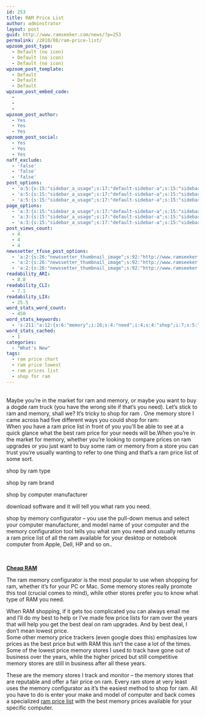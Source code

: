 ```yaml
---
id: 253
title: RAM Price List
author: adminstrator
layout: post
guid: http://www.ramseeker.com/news/?p=253
permalink: /2010/08/ram-price-list/
wpzoom_post_type:
  - Default (no icon)
  - Default (no icon)
  - Default (no icon)
wpzoom_post_template:
  - Default
  - Default
  - Default
wpzoom_post_embed_code:
  - 
  - 
  - 
wpzoom_post_author:
  - Yes
  - Yes
  - Yes
wpzoom_post_social:
  - Yes
  - Yes
  - Yes
naff_exclude:
  - 'false'
  - 'false'
  - 'false'
post_options:
  - 'a:5:{s:15:"sidebar_a_usage";s:17:"default-sidebar-a";s:15:"sidebar_b_usage";s:17:"default-sidebar-b";s:9:"hwa_usage";s:17:"default-headerbar";s:8:"ad_above";s:0:"";s:8:"ad_below";s:0:"";}'
  - 'a:5:{s:15:"sidebar_a_usage";s:17:"default-sidebar-a";s:15:"sidebar_b_usage";s:17:"default-sidebar-b";s:9:"hwa_usage";s:17:"default-headerbar";s:8:"ad_above";s:0:"";s:8:"ad_below";s:0:"";}'
  - 'a:5:{s:15:"sidebar_a_usage";s:17:"default-sidebar-a";s:15:"sidebar_b_usage";s:17:"default-sidebar-b";s:9:"hwa_usage";s:17:"default-headerbar";s:8:"ad_above";s:0:"";s:8:"ad_below";s:0:"";}'
page_options:
  - 'a:3:{s:15:"sidebar_a_usage";s:17:"default-sidebar-a";s:15:"sidebar_b_usage";s:17:"default-sidebar-b";s:9:"hwa_usage";s:17:"default-headerbar";}'
  - 'a:3:{s:15:"sidebar_a_usage";s:17:"default-sidebar-a";s:15:"sidebar_b_usage";s:17:"default-sidebar-b";s:9:"hwa_usage";s:17:"default-headerbar";}'
  - 'a:3:{s:15:"sidebar_a_usage";s:17:"default-sidebar-a";s:15:"sidebar_b_usage";s:17:"default-sidebar-b";s:9:"hwa_usage";s:17:"default-headerbar";}'
post_views_count:
  - 4
  - 4
  - 4
newssetter_tfuse_post_options:
  - 'a:2:{s:26:"newssetter_thumbnail_image";s:92:"http://www.ramseeker.com/wp-content/uploads/2010/08/Screen-shot-2011-03-25-at-3.30.51-PM.png";s:24:"newssetter_disable_image";s:4:"true";}'
  - 'a:2:{s:26:"newssetter_thumbnail_image";s:92:"http://www.ramseeker.com/wp-content/uploads/2010/08/Screen-shot-2011-03-25-at-3.30.51-PM.png";s:24:"newssetter_disable_image";s:4:"true";}'
  - 'a:2:{s:26:"newssetter_thumbnail_image";s:92:"http://www.ramseeker.com/wp-content/uploads/2010/08/Screen-shot-2011-03-25-at-3.30.51-PM.png";s:24:"newssetter_disable_image";s:4:"true";}'
readability_ARI:
  - 8.8
readability_CLI:
  - 7.1
readability_LIX:
  - 25.5
word_stats_word_count:
  - 450
word_stats_keywords:
  - 's:211:"a:12:{s:6:"memory";i:16;s:4:"need";i:4;s:4:"shop";i:7;s:5:"store";i:3;s:5:"price";i:11;s:4:"list";i:4;s:4:"best";i:6;s:6:"prices";i:3;s:8:"computer";i:6;s:12:"configurator";i:3;s:6:"stores";i:6;s:5:"years";i:3;}";'
word_stats_cached:
  - 1
categories:
  - "What's New"
tags:
  - ram price chart
  - ram price lowest
  - ram prices list
  - shop for ram
---
```

&nbsp;  
Maybe you&#8217;re in the market for ram and memory, or maybe you want to buy a dogde ram truck (you have the wrong site if that&#8217;s you need). Let&#8217;s stick to ram and memory, shall we? It&#8217;s tricky to shop for ram . One memory store I came across had five different ways you could shop for ram:  
When you have a ram price list in front of you you&#8217;ll be able to see at a quick glance what the best ram price for your needs will be.When you&#8217;re in the market for memory, whether you&#8217;re looking to compare prices on ram upgrades or you just want to buy some ram or memory from a store you can trust you&#8217;re usually wanting to refer to one thing and that&#8217;s a ram price list of some sort.

shop by ram type

shop by ram brand

shop by computer manufacturer

download software and it will tell you what ram you need.

shop by memory configurator &#8211; you use the pull-down menus and select your computer manufacturer, and model name of your computer and the memory configuration tool tells you what ram you need and usually returns a ram price list of all the ram available for your desktop or notebook computer from Apple, Dell, HP and so on..

&nbsp;

**[Cheap RAM][1]**

The ram memory configurator is the most popular to use when shopping for ram, whether it&#8217;s for your PC or Mac. Some memory stores really promote this tool (crucial comes to mind), while other stores prefer you to know what type of RAM you need.

When RAM shopping, if it gets too complicated you can always email me and I&#8217;ll do my best to help or I&#8217;ve made few price lists for ram over the years that will help you get the best deal on ram upgrades. And by best deal, I don&#8217;t mean lowest price.  
Some other memory price trackers (even google does this) emphasizes low prices as the best price but with RAM this isn&#8217;t the case a lot of the times. Some of the lowest price memory stores I used to track have gone out of business over the years, while the higher priced but still competitive memory stores are still in business after all these years.

These are the memory stores I track and monitor &#8211; the memory stores that are reputable and offer a fair price on ram. Every ram store at very least uses the memory configurator as it&#8217;s the easiest method to shop for ram. All you have to do is enter your make and model of computer and back comes a specialized [ram price list][2] with the best memory prices available for your specific computer.

 [1]: http://www.amazon.com/gp/product/B001PS9UKW/ref=as_li_ss_tl?ie=UTF8&tag=ramseeker-20&linkCode=as2&camp=1789&creative=390957&creativeASIN=B001PS9UKW
 [2]: http://www.ramseeker.com